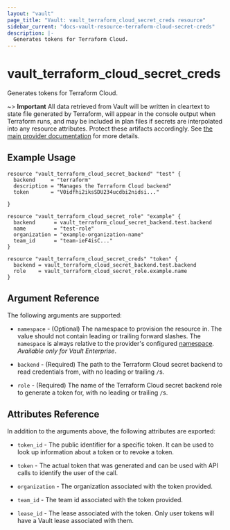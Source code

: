 ```yaml
---
layout: "vault"
page_title: "Vault: vault_terraform_cloud_secret_creds resource"
sidebar_current: "docs-vault-resource-terraform-cloud-secret-creds"
description: |-
  Generates tokens for Terraform Cloud.
---
```


# vault\_terraform\_cloud\_secret\_creds

Generates tokens for Terraform Cloud.

~> **Important** All data retrieved from Vault will be
written in cleartext to state file generated by Terraform, will appear in
the console output when Terraform runs, and may be included in plan files
if secrets are interpolated into any resource attributes.
Protect these artifacts accordingly. See
[the main provider documentation](../index.html)
for more details.

## Example Usage

```hcl
resource "vault_terraform_cloud_secret_backend" "test" {
  backend     = "terraform"
  description = "Manages the Terraform Cloud backend"
  token       = "V0idfhi2iksSDU234ucdbi2nidsi..."

}

resource "vault_terraform_cloud_secret_role" "example" {
  backend      = vault_terraform_cloud_secret_backend.test.backend
  name         = "test-role"
  organization = "example-organization-name"
  team_id      = "team-ieF4isC..."
}

resource "vault_terraform_cloud_secret_creds" "token" {
  backend = vault_terraform_cloud_secret_backend.test.backend
  role    = vault_terraform_cloud_secret_role.example.name
}
```

## Argument Reference

The following arguments are supported:

* `namespace` - (Optional) The namespace to provision the resource in.
  The value should not contain leading or trailing forward slashes.
  The `namespace` is always relative to the provider's configured [namespace](/docs/providers/vault/index.html#namespace).
   *Available only for Vault Enterprise*.

* `backend` - (Required) The path to the Terraform Cloud secret backend to
read credentials from, with no leading or trailing `/`s.

* `role` - (Required) The name of the Terraform Cloud secret backend role to generate
a token for, with no leading or trailing `/`s.

## Attributes Reference

In addition to the arguments above, the following attributes are exported:

* `token_id` - The public identifier for a specific token. It can be used 
to look up information about a token or to revoke a token.
  
* `token` - The actual token that was generated and can be used with API calls
to identify the user of the call.
  
* `organization` - The organization associated with the token provided.

* `team_id` - The team id associated with the token provided.

* `lease_id` - The lease associated with the token. Only user tokens will have a 
Vault lease associated with them.
